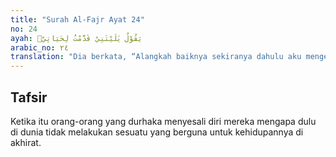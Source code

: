 ```yaml
---
title: "Surah Al-Fajr Ayat 24"
no: 24
ayah: يَقُوْلُ يٰلَيْتَنِيْ قَدَّمْتُ لِحَيَاتِيْۚ
arabic_no: ٢٤
translation: "Dia berkata, “Alangkah baiknya sekiranya dahulu aku mengerjakan (kebajikan) untuk hidupku ini.”"
---
```


## Tafsir

Ketika itu orang-orang yang durhaka menyesali diri mereka mengapa dulu di dunia tidak melakukan sesuatu yang berguna untuk kehidupannya di akhirat.